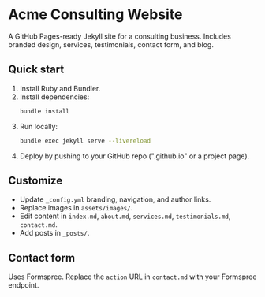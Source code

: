 # Acme Consulting Website

A GitHub Pages-ready Jekyll site for a consulting business. Includes branded design, services, testimonials, contact form, and blog.

## Quick start

1. Install Ruby and Bundler.
2. Install dependencies:
   ```bash
   bundle install
   ```
3. Run locally:
   ```bash
   bundle exec jekyll serve --livereload
   ```
4. Deploy by pushing to your GitHub repo ("<user>.github.io" or a project page).

## Customize

- Update `_config.yml` branding, navigation, and author links.
- Replace images in `assets/images/`.
- Edit content in `index.md`, `about.md`, `services.md`, `testimonials.md`, `contact.md`.
- Add posts in `_posts/`.

## Contact form

Uses Formspree. Replace the `action` URL in `contact.md` with your Formspree endpoint.
